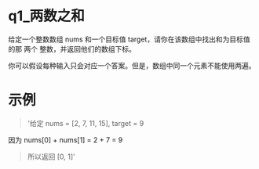 q1_两数之和
====
给定一个整数数组 nums 和一个目标值 target，请你在该数组中找出和为目标值的那 两个 整数，并返回他们的数组下标。

你可以假设每种输入只会对应一个答案。但是，数组中同一个元素不能使用两遍。
# 示例
>'给定 nums = [2, 7, 11, 15], target = 9

因为 nums[0] + nums[1] = 2 + 7 = 9
>所以返回 [0, 1]'
